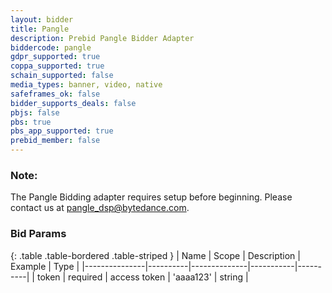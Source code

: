 ```yaml
---
layout: bidder
title: Pangle
description: Prebid Pangle Bidder Adapter
biddercode: pangle
gdpr_supported: true
coppa_supported: true
schain_supported: false
media_types: banner, video, native
safeframes_ok: false
bidder_supports_deals: false
pbjs: false
pbs: true
pbs_app_supported: true
prebid_member: false
---
```


### Note:

The Pangle Bidding adapter requires setup before beginning. Please contact us at pangle_dsp@bytedance.com.

### Bid Params

{: .table .table-bordered .table-striped }
| Name          | Scope    | Description  | Example   | Type     |
|---------------|----------|--------------|-----------|----------|
| token         | required | access token | 'aaaa123' | string   |
